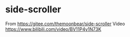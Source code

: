 # side-scroller
From https://gitee.com/themoonbear/side-scroller
Video https://www.bilibili.com/video/BV11P4y1N73K
